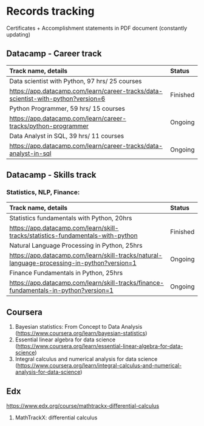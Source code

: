 # Records tracking

Certificates + Accomplishment statements in PDF document (constantly updating)

## Datacamp - Career track
| Track name, details | Status |                                                                                                   
|:--------------------|:-----------------------------------------------------------------------------------------------------------------------------|
| Data scientist with Python, 97 hrs/ 25 courses
https://app.datacamp.com/learn/career-tracks/data-scientist-with-python?version=6| Finished|   
| Python Programmer, 59 hrs/ 15 courses
https://app.datacamp.com/learn/career-tracks/python-programmer| Ongoing|
| Data Analyst in SQL, 39 hrs/ 11 courses
https://app.datacamp.com/learn/career-tracks/data-analyst-in-sql| Ongoing|

## Datacamp - Skills track
### Statistics, NLP, Finance:

| Track name, details | Status |                                                                                                   
|:--------------------|:-----------------------------------------------------------------------------------------------------------------------------|
| Statistics fundamentals with Python, 20hrs
https://app.datacamp.com/learn/skill-tracks/statistics-fundamentals-with-python | Finished|
| Natural Language Processing in Python, 25hrs
https://app.datacamp.com/learn/skill-tracks/natural-language-processing-in-python?version=1 | Ongoing|
| Finance Fundamentals in Python, 25hrs
https://app.datacamp.com/learn/skill-tracks/finance-fundamentals-in-python?version=1 | Ongoing|

## Coursera
1. Bayesian statistics: From Concept to Data Analysis (https://www.coursera.org/learn/bayesian-statistics)
2. Essential linear algebra for data science (https://www.coursera.org/learn/essential-linear-algebra-for-data-science)
3. Integral calculus and numerical analysis for data science (https://www.coursera.org/learn/integral-calculus-and-numerical-analysis-for-data-science)

## Edx
https://www.edx.org/course/mathtrackx-differential-calculus
1. MathTrackX: differential calculus

